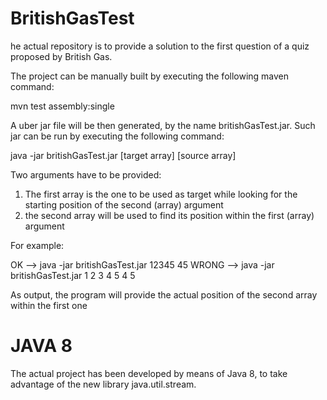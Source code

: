 # BritishGasTest


he actual repository is to provide a solution to the first question of a quiz proposed by British Gas.

The project can be manually built by executing the following maven command:

mvn test assembly:single

A uber jar file will be then generated, by the name britishGasTest.jar. Such jar can be run by executing the following command:

java -jar britishGasTest.jar [target array] [source array]

Two arguments have to be provided:

1) The first array is the one to be used as target while looking for the starting position of the second (array) argument
2) the second array will be used to find its position within the first (array) argument

For example:

OK --> java -jar britishGasTest.jar 12345 45
WRONG --> java -jar britishGasTest.jar 1 2 3 4 5 4 5

As output, the program will provide the actual position of the second array within the first one

# JAVA 8

The actual project has been developed by means of Java 8, to take advantage of the new library java.util.stream.

